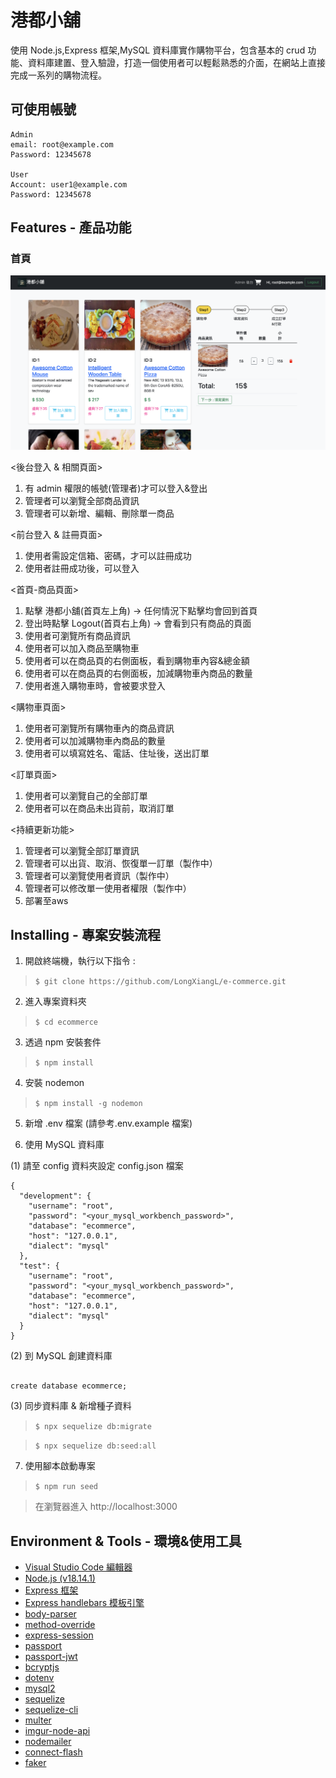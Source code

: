 # 港都小舖

使用 Node.js,Express 框架,MySQL 資料庫實作購物平台，包含基本的 crud 功能、資料庫建置、登入驗證，打造一個使用者可以輕鬆熟悉的介面，在網站上直接完成一系列的購物流程。



## 可使用帳號

```
Admin
email: root@example.com
Password: 12345678

User
Account: user1@example.com
Password: 12345678
```

## Features - 產品功能

### 首頁

![image](https://github.com/LongXiangL/e-commerce/blob/main/public/%E6%88%AA%E5%9C%96%202023-07-10%20%E4%B8%8B%E5%8D%8811.46.30.png)

<後台登入 & 相關頁面>

1. 有 admin 權限的帳號(管理者)才可以登入&登出
2. 管理者可以瀏覽全部商品資訊
3. 管理者可以新增、編輯、刪除單一商品


<前台登入 & 註冊頁面>

1. 使用者需設定信箱、密碼，才可以註冊成功
2. 使用者註冊成功後，可以登入

<首頁-商品頁面>

1. 點擊 港都小舖(首頁左上角) -> 任何情況下點擊均會回到首頁
2. 登出時點擊 Logout(首頁右上角) -> 會看到只有商品的頁面
3. 使用者可瀏覽所有商品資訊
4. 使用者可以加入商品至購物車
5. 使用者可以在商品頁的右側面板，看到購物車內容&總金額
6. 使用者可以在商品頁的右側面板，加減購物車內商品的數量
7. 使用者進入購物車時，會被要求登入

<購物車頁面>

1. 使用者可瀏覽所有購物車內的商品資訊
2. 使用者可以加減購物車內商品的數量
3. 使用者可以填寫姓名、電話、住址後，送出訂單

<訂單頁面>

1. 使用者可以瀏覽自己的全部訂單
2. 使用者可以在商品未出貨前，取消訂單

<持續更新功能>
1. 管理者可以瀏覽全部訂單資訊
2. 管理者可以出貨、取消、恢復單一訂單（製作中）
3. 管理者可以瀏覽使用者資訊（製作中）
4. 管理者可以修改單一使用者權限（製作中）
5. 部署至aws

## Installing - 專案安裝流程

1. 開啟終端機，執行以下指令 :

> `$ git clone https://github.com/LongXiangL/e-commerce.git`

2. 進入專案資料夾

> `$ cd ecommerce`

3. 透過 npm 安裝套件

> `$ npm install`

4. 安裝 nodemon

> `$ npm install -g nodemon`

5. 新增 .env 檔案 (請參考.env.example 檔案)

6. 使用 MySQL 資料庫

(1) 請至 config 資料夾設定 config.json 檔案

```
{
  "development": {
    "username": "root",
    "password": "<your_mysql_workbench_password>",
    "database": "ecommerce",
    "host": "127.0.0.1",
    "dialect": "mysql"
  },
  "test": {
    "username": "root",
    "password": "<your_mysql_workbench_password>",
    "database": "ecommerce",
    "host": "127.0.0.1",
    "dialect": "mysql"
  }
}
```

(2) 到 MySQL 創建資料庫

```

create database ecommerce;
```

(3) 同步資料庫 & 新增種子資料

> `$ npx sequelize db:migrate`

> `$ npx sequelize db:seed:all`

7. 使用腳本啟動專案

> `$ npm run seed`

> 在瀏覽器進入 http://localhost:3000

## Environment & Tools - 環境&使用工具

- [Visual Studio Code 編輯器](https://code.visualstudio.com/)
- [Node.js (v18.14.1)](https://nodejs.org/en/)
- [Express 框架](https://www.npmjs.com/package/express)
- [Express handlebars 模板引擎](https://www.npmjs.com/package/express-handlebars)
- [body-parser](https://www.npmjs.com/package/body-parser)
- [method-override](https://www.npmjs.com/package/method-override)
- [express-session](https://www.npmjs.com/package/express-session)
- [passport](https://www.npmjs.com/package/passport)
- [passport-jwt](https://www.npmjs.com/package/passport-jwt)
- [bcryptjs](https://www.npmjs.com/package/bcryptjs)
- [dotenv](https://www.npmjs.com/package/dotenv)
- [mysql2](https://www.npmjs.com/package/mysql2)
- [sequelize](https://www.npmjs.com/package/sequelize)
- [sequelize-cli](https://www.npmjs.com/package/sequelize-cli)
- [multer](https://www.npmjs.com/package/multer)
- [imgur-node-api](https://www.npmjs.com/package/imgur-node-api)
- [nodemailer](https://www.npmjs.com/package/nodemailer)
- [connect-flash](https://www.npmjs.com/package/connect-flash)
- [faker](https://www.npmjs.com/package/faker)
